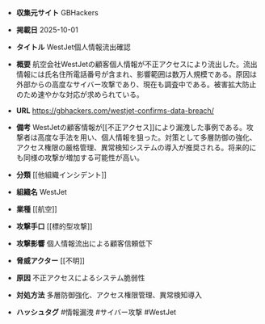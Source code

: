 - **収集元サイト**
GBHackers

- **掲載日**
2025-10-01

- **タイトル**
WestJet個人情報流出確認

- **概要**
航空会社WestJetの顧客個人情報が不正アクセスにより流出した。流出情報には氏名住所電話番号が含まれ、影響範囲は数万人規模である。原因は外部からの高度なサイバー攻撃であり、現在も調査中である。被害拡大防止のため速やかな対応が求められている。

- **URL**
https://gbhackers.com/westjet-confirms-data-breach/

- **備考**
WestJetの顧客情報が[[不正アクセス]]により漏洩した事例である。攻撃者は高度な手法を用い、個人情報を狙った。対策として多層防御の強化、アクセス権限の厳格管理、異常検知システムの導入が推奨される。将来的にも同様の攻撃が増加する可能性が高い。

- **分類**
[[他組織インシデント]]

- **組織名**
WestJet

- **業種**
[[航空]]

- **攻撃手口**
[[標的型攻撃]]

- **攻撃影響**
個人情報流出による顧客信頼低下

- **脅威アクター**
[[不明]]

- **原因**
不正アクセスによるシステム脆弱性

- **対処方法**
多層防御強化、アクセス権限管理、異常検知導入

- **ハッシュタグ**
#情報漏洩 #サイバー攻撃 #WestJet
